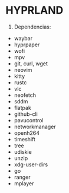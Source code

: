 
# HYPRLAND 
1. Dependencias:
  - waybar 
  - hyprpaper
  - wofi 
  - mpv 
  - git, curl, wget 
  - neovim
  - kitty
  - rustc
  - vlc
  - neofetch
  - sddm 
  - flatpak
  - github-cli
  - pavucontrol
  - networkmanager
  - openh264
  - timeshift
  - tree
  - udiskie 
  - unzip
  - xdg-user-dirs
  - go
  - ranger
  - mplayer
